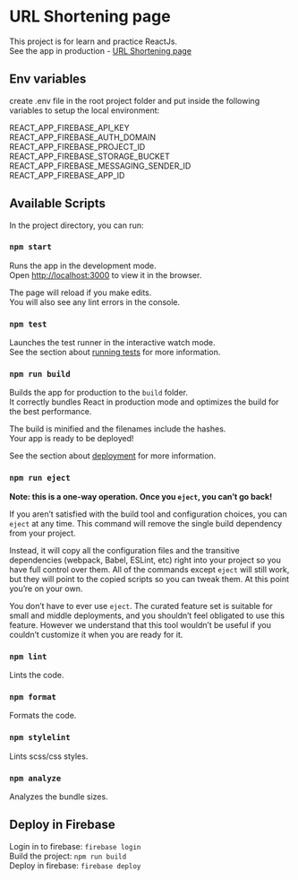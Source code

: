 # URL Shortening page

This project is for learn and practice ReactJs.\
See the app in production - [URL Shortening page](https://url-shortening-page.web.app/)

## Env variables

create .env file in the root project folder and put inside the following variables to setup the local environment:

REACT_APP_FIREBASE_API_KEY\
REACT_APP_FIREBASE_AUTH_DOMAIN\
REACT_APP_FIREBASE_PROJECT_ID\
REACT_APP_FIREBASE_STORAGE_BUCKET\
REACT_APP_FIREBASE_MESSAGING_SENDER_ID\
REACT_APP_FIREBASE_APP_ID

## Available Scripts

In the project directory, you can run:

### `npm start`

Runs the app in the development mode.\
Open [http://localhost:3000](http://localhost:3000) to view it in the browser.

The page will reload if you make edits.\
You will also see any lint errors in the console.

### `npm test`

Launches the test runner in the interactive watch mode.\
See the section about [running tests](https://facebook.github.io/create-react-app/docs/running-tests) for more information.

### `npm run build`

Builds the app for production to the `build` folder.\
It correctly bundles React in production mode and optimizes the build for the best performance.

The build is minified and the filenames include the hashes.\
Your app is ready to be deployed!

See the section about [deployment](https://facebook.github.io/create-react-app/docs/deployment) for more information.

### `npm run eject`

**Note: this is a one-way operation. Once you `eject`, you can’t go back!**

If you aren’t satisfied with the build tool and configuration choices, you can `eject` at any time. This command will remove the single build dependency from your project.

Instead, it will copy all the configuration files and the transitive dependencies (webpack, Babel, ESLint, etc) right into your project so you have full control over them. All of the commands except `eject` will still work, but they will point to the copied scripts so you can tweak them. At this point you’re on your own.

You don’t have to ever use `eject`. The curated feature set is suitable for small and middle deployments, and you shouldn’t feel obligated to use this feature. However we understand that this tool wouldn’t be useful if you couldn’t customize it when you are ready for it.

### `npm lint`

Lints the code.

### `npm format`

Formats the code.

### `npm stylelint`

Lints scss/css styles.

### `npm analyze`

Analyzes the bundle sizes.

## Deploy in Firebase

Login in to firebase: `firebase login`\
Build the project: `npm run build`\
Deploy in firebase: `firebase deploy`
